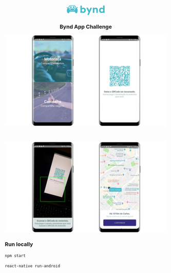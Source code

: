 <p align="center">
  <a href="https://rocketseat.com.br">
    <img src="./src/assets/logo.png" alt="Logo" width="120">
  </a>

  <h3 align="center">Bynd App Challenge</h3>
</p>

![screens](./src/assets/banner1.png)

<br />

![screens](./src/assets/banner2.png)

### Run locally

```
npm start

react-native run-android
```
